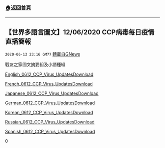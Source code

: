 ###  [:house:返回首頁](https://github.com/ourhimalayas/txt)
---

## 【世界多語言圖文】12/06/2020 CCP病毒每日疫情直播簡報
`2020-06-13 23:16 GM77` [轉載自GNews](https://gnews.org/zh-hant/233232/)

戰友之家圖文摘要組及小語種組

[English\_0612\_CCP\_Virus\_Updates](https://s3.amazonaws.com/gnews-media-offload/wp-content/uploads/2020/06/13230307/English_0612_CCP_Virus_Updates.pdf)[Download](https://s3.amazonaws.com/gnews-media-offload/wp-content/uploads/2020/06/13230307/English_0612_CCP_Virus_Updates.pdf)

[French\_0612\_CCP\_Virus\_Updates](https://s3.amazonaws.com/gnews-media-offload/wp-content/uploads/2020/06/13230325/French_0612_CCP_Virus_Updates.pdf)[Download](https://s3.amazonaws.com/gnews-media-offload/wp-content/uploads/2020/06/13230325/French_0612_CCP_Virus_Updates.pdf)

[Japanese\_0612\_CCP\_Virus\_Updates](https://s3.amazonaws.com/gnews-media-offload/wp-content/uploads/2020/06/13230334/Japanese0612_CCP_Virus_Updates.pdf)[Download](https://s3.amazonaws.com/gnews-media-offload/wp-content/uploads/2020/06/13230334/Japanese0612_CCP_Virus_Updates.pdf)

[German\_0612\_CCP\_Virus\_Updates](https://s3.amazonaws.com/gnews-media-offload/wp-content/uploads/2020/06/13230347/German_0612_CCP_Virus_Updates.pdf)[Download](https://s3.amazonaws.com/gnews-media-offload/wp-content/uploads/2020/06/13230347/German_0612_CCP_Virus_Updates.pdf)

[Korean\_0612\_CCP\_Virus\_Updates](https://s3.amazonaws.com/gnews-media-offload/wp-content/uploads/2020/06/13230356/Korean_0612_CCP_Virus_Updates.pdf)[Download](https://s3.amazonaws.com/gnews-media-offload/wp-content/uploads/2020/06/13230356/Korean_0612_CCP_Virus_Updates.pdf)

[Russian\_0612\_CCP\_Virus\_Updates](https://s3.amazonaws.com/gnews-media-offload/wp-content/uploads/2020/06/13230359/Russian_0612_CCP_Virus_Updates.pdf)[Download](https://s3.amazonaws.com/gnews-media-offload/wp-content/uploads/2020/06/13230359/Russian_0612_CCP_Virus_Updates.pdf)

[Spanish\_0612\_CCP\_Virus\_Updates](https://s3.amazonaws.com/gnews-media-offload/wp-content/uploads/2020/06/13230403/Spanish_0612_CCP_Virus_Updates.pdf)[Download](https://s3.amazonaws.com/gnews-media-offload/wp-content/uploads/2020/06/13230403/Spanish_0612_CCP_Virus_Updates.pdf)

0
